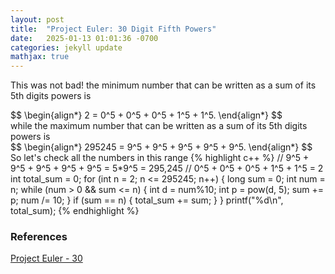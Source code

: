 ```yaml
---
layout: post
title:  "Project Euler: 30 Digit Fifth Powers"
date:   2025-01-13 01:01:36 -0700
categories: jekyll update
mathjax: true
---
```

This was not bad! the minimum number that can be written as a sum of its 5th digits powers is 
<div>
	$$
	\begin{align*}
	 2 = 0^5 + 0^5 + 0^5 + 1^5 + 1^5.
	\end{align*}
	$$
</div>
while the maximum number that can be written as a sum of its 5th digits powers is
<div>
	$$
	\begin{align*}
	 295245 = 9^5 + 9^5 + 9^5 + 9^5 + 9^5.
	\end{align*}
	$$
</div>
So let's check all the numbers in this range
{% highlight c++ %}
// 9^5 + 9^5 + 9^5 + 9^5 + 9^5 = 5*9^5 = 295,245
// 0^5 + 0^5 + 0^5 + 1^5 + 1^5 = 2
int total_sum = 0;
for (int n = 2; n <= 295245; n++) {
    long sum = 0;
    int num = n;
    while (num > 0 && sum <= n) {
        int d = num%10;
        int p = pow(d, 5);
        sum += p;
        num /= 10;
    }
    if (sum == n) {
        total_sum += sum;
    }
}
printf("%d\n", total_sum);
{% endhighlight %}
<br>
<!------------------------------------------------------------------------------------>
<h3>References</h3>
<a href="https://projecteuler.net/problem=30">Project Euler - 30</a>
<br>

